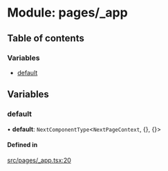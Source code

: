 # Module: pages/\_app

## Table of contents

### Variables

- [default](../wiki/pages._app#default)

## Variables

### default

• **default**: `NextComponentType`<`NextPageContext`, {}, {}\>

#### Defined in

[src/pages/_app.tsx:20](https://github.com/omerdemirkan/cs-130-project/blob/c363b4d/web/src/pages/_app.tsx#L20)
